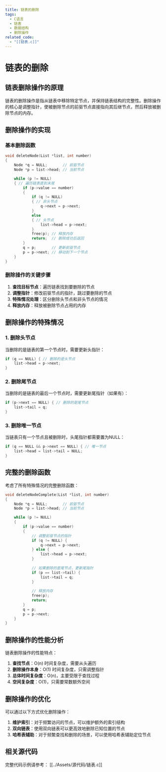 ```yaml
---
title: 链表的删除
tags:
  - C语言
  - 链表
  - 数据结构
  - 删除操作
related_code:
  - "[[链表.c]]"
---
```


# 链表的删除

## 链表删除操作的原理

链表的删除操作是指从链表中移除特定节点，并保持链表结构的完整性。删除操作的核心是调整指针，使被删除节点的前驱节点直接指向其后继节点，然后释放被删除节点的内存。

## 删除操作的实现

### 基本删除函数

```c
void deleteNode(List *list, int number)
{
    Node *q = NULL;       // 前驱节点
    Node *p = list->head; // 当前节点

    while (p != NULL)
    { // 遍历链表直到末尾
        if (p->value == number)
        {
            if (q != NULL)
            { // 非头节点
                q->next = p->next;
            }
            else
            { // 头节点
                list->head = p->next;
            }
            free(p); // 释放内存
            return;  // 删除成功后返回
        }
        q = p;       // 更新前驱节点
        p = p->next; // 移动到下一个节点
    }
}
```

### 删除操作的关键步骤

1. **查找目标节点**：遍历链表找到要删除的节点
2. **调整指针**：修改前驱节点的指针，跳过要删除的节点
3. **特殊情况处理**：区分删除头节点和非头节点的情况
4. **释放内存**：释放被删除节点占用的内存

## 删除操作的特殊情况

### 1. 删除头节点

当删除的是链表的第一个节点时，需要更新头指针：

```c
if (q == NULL) { // 删除的是头节点
    list->head = p->next;
}
```

### 2. 删除尾节点

当删除的是链表的最后一个节点时，需要更新尾指针（如果有）：

```c
if (p->next == NULL) { // 删除的是尾节点
    list->tail = q;
}
```

### 3. 删除唯一节点

当链表只有一个节点且被删除时，头尾指针都需要置为NULL：

```c
if (q == NULL && p->next == NULL) { // 唯一节点
    list->head = list->tail = NULL;
}
```

## 完整的删除函数

考虑了所有特殊情况的完整删除函数：

```c
void deleteNodeComplete(List *list, int number)
{
    Node *q = NULL;       // 前驱节点
    Node *p = list->head; // 当前节点

    while (p != NULL)
    {
        if (p->value == number)
        {
            // 调整前驱节点的指针
            if (q != NULL) {
                q->next = p->next;
            } else {
                list->head = p->next;
            }
            
            // 如果删除的是尾节点，更新尾指针
            if (p == list->tail) {
                list->tail = q;
            }
            
            // 释放内存
            free(p);
            return;
        }
        q = p;
        p = p->next;
    }
}
```

## 删除操作的性能分析

链表删除操作的性能特点：

1. **查找节点**：O(n) 时间复杂度，需要从头遍历
2. **删除操作本身**：O(1) 时间复杂度，只需调整指针
3. **总体时间复杂度**：O(n)，主要受限于查找过程
4. **空间复杂度**：O(1)，只需要常数额外空间

## 删除操作的优化

可以通过以下方式优化删除操作：

1. **维护索引**：对于频繁访问的节点，可以维护额外的索引结构
2. **双向链表**：使用双向链表可以更高效地删除已知位置的节点
3. **哈希表辅助**：对于频繁查找和删除的场景，可以使用哈希表辅助定位节点

## 相关源代码

完整代码示例请参考：
[[../Assets/源代码/链表.c]] 